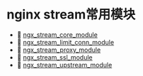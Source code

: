 # nginx stream常用模块

- 📄 [ngx_stream_core_module](nginx%20stream常用模块/ngx_stream_core_module.md)
- 📄 [ngx_stream_limit_conn_module](nginx%20stream常用模块/ngx_stream_limit_conn_module.md)
- 📄 [ngx_stream_proxy_module](nginx%20stream常用模块/ngx_stream_proxy_module.md)
- 📄 [ngx_stream_ssl_module ](nginx%20stream常用模块/ngx_stream_ssl_module%20.md)
- 📄 [ngx_stream_upstream_module](nginx%20stream常用模块/ngx_stream_upstream_module.md)

‍
